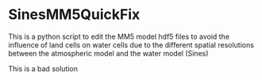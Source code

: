 # SinesMM5QuickFix
This is a python script to edit the MM5 model hdf5 files to avoid the influence of land cells on water cells due to the 
different spatial resolutions between the atmospheric model and the water model (Sines)

This is a bad solution
